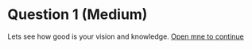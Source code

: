 # Question 1 (Medium)
Lets see how good is your vision and knowledge.
[Open mne to continue](https://messy447.netlify.app/)

